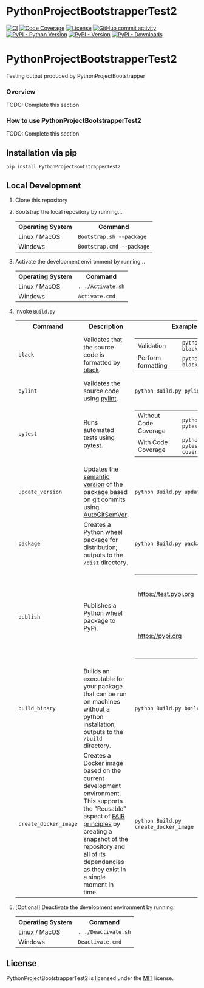 # PythonProjectBootstrapperTest2

[![CI](https://github.com/gt-sse-center/PythonProjectBootstrapperTest2/actions/workflows/standard.yaml/badge.svg?event=push)](https://github.com/gt-sse-center/PythonProjectBootstrapperTest2/actions/workflows/standard.yaml)
[![Code Coverage](https://img.shields.io/endpoint?url=https://gist.githubusercontent.com/gt-sse-center/2f9d770d13e3a148424f374f74d41f4b/raw/PythonProjectBootstrapperTest2_coverage.json)](https://github.com/gt-sse-center/PythonProjectBootstrapperTest2/actions)
[![License](https://img.shields.io/github/license/gt-sse-center/PythonProjectBootstrapperTest2?color=dark-green)](https://github.com/gt-sse-center/PythonProjectBootstrapperTest2/blob/master/LICENSE.txt)
[![GitHub commit activity](https://img.shields.io/github/commit-activity/y/gt-sse-center/PythonProjectBootstrapperTest2?color=dark-green)](https://github.com/gt-sse-center/PythonProjectBootstrapperTest2/commits/main/)
[![PyPI - Python Version](https://img.shields.io/pypi/pyversions/PythonProjectBootstrapperTest2?color=dark-green)](https://pypi.org/project/pythonprojectbootstrappertest2/)
[![PyPI - Version](https://img.shields.io/pypi/v/PythonProjectBootstrapperTest2?color=dark-green)](https://pypi.org/project/pythonprojectbootstrappertest2/)
[![PyPI - Downloads](https://img.shields.io/pypi/dm/PythonProjectBootstrapperTest2)](https://pypistats.org/packages/pythonprojectbootstrappertest2)

# PythonProjectBootstrapperTest2
Testing output produced by PythonProjectBootstrapper

### Overview

TODO: Complete this section

### How to use PythonProjectBootstrapperTest2

TODO: Complete this section

## Installation via pip

`pip install PythonProjectBootstrapperTest2`

## Local Development

1) Clone this repository
2) Bootstrap the local repository by running...
    <table>
        <tr>
            <th>Operating System</th>
            <th>Command</th>
        </tr>
        <tr>
            <td>Linux / MacOS</td>
            <td><code>Bootstrap.sh --package</code></td>
        </tr>
        <tr>
            <td>Windows</td>
            <td><code>Bootstrap.cmd --package</code></td>
        </tr>
    </table>
3) Activate the development environment by running...
    <table>
        <tr>
            <th>Operating System</th>
            <th>Command</th>
        </tr>
        <tr>
            <td>Linux / MacOS</td>
            <td><code>. ./Activate.sh</code></td>
        </tr>
        <tr>
            <td>Windows</td>
            <td><code>Activate.cmd</code></td>
        </tr>
    </table>
4) Invoke `Build.py`
    <table>
        <tr>
            <th>Command</th>
            <th>Description</th>
            <th>Example</th>
        </tr>
        <tr>
            <td><code>black</code></td>
            <td>Validates that the source code is formatted by <a href="https://github.com/psf/black" target="_blank">black</a>.</td>
            <td>
                <table>
                   <tr>
                       <td>Validation</td>
                       <td><code>python Build.py black</code></td>
                   </tr>
                   <tr>
                      <td>Perform formatting</td>
                      <td><code>python Build.py black --format</code></td>
                </table>
            </td>
        </tr>
        <tr>
            <td><code>pylint</code></td>
            <td>Validates the source code using <a href="https://github.com/pylint-dev/pylint" target="_blank">pylint</a>.</td>
            <td><code>python Build.py pylint</code></td>
        </tr>
        <tr>
            <td><code>pytest</code></py>
            <td>Runs automated tests using <a href="https://docs.pytest.org/" target="_blank">pytest</a>.</td>
            <td>
                <table>
                    <tr>
                        <td>Without Code Coverage</td>
                        <td><code>python Build.py pytest</code></td>
                    </tr>
                    <tr>
                        <td>With Code Coverage</td>
                        <td><code>python Build.py pytest --code-coverage</code></td>
                    </tr>
                </table>
            </td>
        </tr>
        <tr>
            <td><code>update_version</code></td>
            <td>Updates the <a href="https://semver.org/" target="_blank">semantic version</a> of the package based on git commits using <a href="https://github.com/davidbrownell/AutoGitSemVer" target="_blank">AutoGitSemVer</a>.</td>
            <td><code>python Build.py update_version</code></td>
        </tr>
        <tr>
            <td><code>package</code></td>
            <td>Creates a Python wheel package for distribution; outputs to the <code>/dist</code> directory.</td>
            <td><code>python Build.py package</code></td>
        </tr>
        <tr>
            <td><code>publish</code></td>
            <td>Publishes a Python wheel package to <a href="https://pypi.org/" target="_blank">PyPi</a>.</td>
            <td>
                <table>
                    <tr>
                        <td><a href="https://test.pypi.org/" target="_blank">https://test.pypi.org</a></td>
                        <td><code>python Build.py publish &lt;your PyPi API token here&gt;</code></td>
                    </tr>
                    <tr>
                        <td><a href="https://pypi.org/" target="_blank">https://pypi.org</a></td>
                        <td><code>python Build.py publish &lt;your PyPi API token here&gt; --production</code></td>
                    </tr>
                </table>
            </td>
        </tr>
        <tr>
            <td><code>build_binary</code></td>
            <td>Builds an executable for your package that can be run on machines without a python installation; outputs to the <code>/build</code> directory.</td>
            <td><code>python Build.py build_binary</code></td>
        </tr><tr>
            <td><code>create_docker_image</code></td>
            <td>Creates a <a href="https://www.docker.com/" target="_blank">Docker</a> image based on the current development environment. This supports the "Reusable" aspect of <a href="https://www.go-fair.org/fair-principles/" target="_blank">FAIR principles</a> by creating a snapshot of the repository and all of its dependencies as they exist in a single moment in time.</td>
            <td><code>python Build.py create_docker_image</code></td>
        </tr>

    </table>

5) [Optional] Deactivate the development environment by running:
    <table>
        <tr>
            <th>Operating System</th>
            <th>Command</th>
        </tr>
        <tr>
            <td>Linux / MacOS</td>
            <td><code>. ./Deactivate.sh</code></td>
        </tr>
        <tr>
            <td>Windows</td>
            <td><code>Deactivate.cmd</code></td>
        </tr>
    </table>

## License

PythonProjectBootstrapperTest2 is licensed under the <a href="https://choosealicense.com/licenses/mit/" target="_blank">MIT</a> license.
